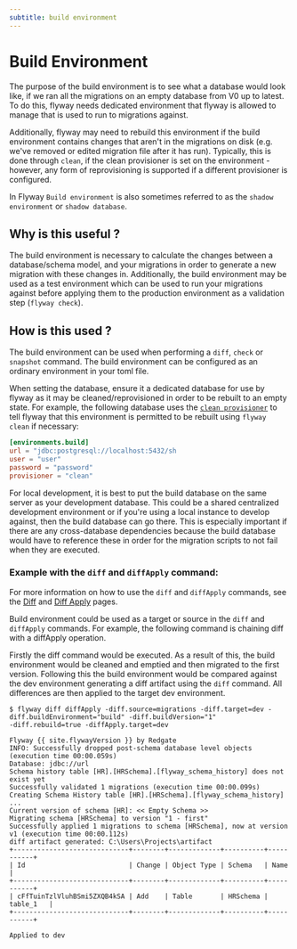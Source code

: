 ```yaml
---
subtitle: build environment
---
```


# Build Environment

The purpose of the build environment is to see what a database would look like, if we ran all the migrations on an empty database from V0 up to latest. To do this, flyway needs dedicated environment that flyway is allowed to manage that is used to run to migrations against.

Additionally, flyway may need to rebuild this environment if the build environment contains changes that aren't in the migrations on disk (e.g. we've removed or edited migration file after it has run). Typically, this is done through `clean`, if the clean provisioner is set on the environment - however, any form of reprovisioning is supported if a different provisioner is configured.

In Flyway `Build environment` is also sometimes referred to as the `shadow environment` or `shadow database`.

## Why is this useful ?

The build environment is necessary to calculate the changes between a database/schema model, and your migrations in order to generate a new migration with these changes in. Additionally, the build environment may be used as a test environment which can be used to run your migrations against before applying them to the production environment as a validation step (`flyway check`).

## How is this used ?

The build environment can be used when performing a `diff`, `check` or `snapshot` command.
The build environment can be configured as an ordinary environment in your toml file.

When setting the database,
ensure it a dedicated database for use by flyway as it may be cleaned/reprovisioned in order to be rebuilt to an empty state. For example, the following database uses the [`clean provisioner`](<Configuration/Provisioners/Clean Provisioner>) to tell flyway that this environment is permitted to be rebuilt using `flyway clean` if necessary:

```toml
[environments.build]
url = "jdbc:postgresql://localhost:5432/sh
user = "user"
password = "password"
provisioner = "clean"
```

For local development, it is best to put the build database on the same server as your development database. This could be a shared
centralized development environment or if you're using a local instance to develop against, then the build database can
go there. This is especially important if there are any cross-database dependencies because the build database would have
to reference these in order for the migration scripts to not fail when they are executed.

### Example with the `diff` and `diffApply` command:

For more information on how to use the `diff` and `diffApply` commands, see
the [Diff](<Concepts/Diff concept>) and [Diff Apply](<Concepts/Diff Apply concept>) pages.

Build environment could be used as a target or source in the `diff` and `diffApply` commands. For example, the following
command is chaining diff with a diffApply operation.

Firstly the diff command would be executed. As a result of this, the build environment would be cleaned and emptied and 
then migrated to the first version. Following this the build environment would be compared against the dev environment generating a diff artifact using the `diff` command.
All differences are then applied to the target dev environment.

```
$ flyway diff diffApply -diff.source=migrations -diff.target=dev -diff.buildEnvironment="build" -diff.buildVersion="1"
-diff.rebuild=true -diffApply.target=dev

Flyway {{ site.flywayVersion }} by Redgate
INFO: Successfully dropped post-schema database level objects (execution time 00:00.059s)
Database: jdbc://url
Schema history table [HR].[HRSchema].[flyway_schema_history] does not exist yet
Successfully validated 1 migrations (execution time 00:00.099s)
Creating Schema History table [HR].[HRSchema].[flyway_schema_history] ...
Current version of schema [HR]: << Empty Schema >>
Migrating schema [HRSchema] to version "1 - first"
Successfully applied 1 migrations to schema [HRSchema], now at version v1 (execution time 00:00.112s)
diff artifact generated: C:\Users\Projects\artifact
+-----------------------------+--------+-------------+----------+-----------+
| Id                          | Change | Object Type | Schema   | Name      |
+-----------------------------+--------+-------------+----------+-----------+
| cFfTuinTzlVluhBSmi5ZXQB4kSA | Add    | Table       | HRSchema | table_1   |
+-----------------------------+--------+-------------+----------+-----------+

Applied to dev
```


